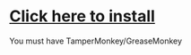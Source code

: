 # [Click here to install](https://github.com/TheGuywithTheHat/reddit-imposter-userscript/raw/master/imposter-math.user.js)

You must have TamperMonkey/GreaseMonkey
